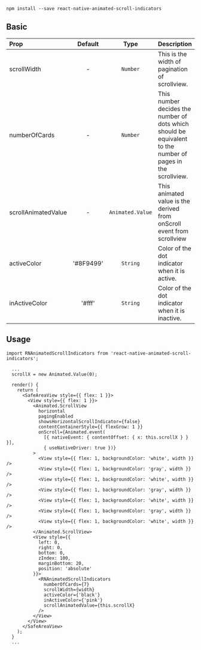```
npm install --save react-native-animated-scroll-indicators
```

## Basic

| Prop                |  Default  |       Type       | Description                                                                                                 |
| :------------------ | :-------: | :--------------: | :---------------------------------------------------------------------------------------------------------- |
| scrollWidth         |     -     |     `Number`     | This is the width of pagination of scrollview.                                                              |
| numberOfCards       |     -     |     `Number`     | This number decides the number of dots which should be equivalent to the number of pages in the scrollview. |
| scrollAnimatedValue |     -     | `Animated.Value` | This animated value is the derived from onScroll event from scrollview                                      |
| activeColor         | '#8F9499' |     `String`     | Color of the dot indicator when it is active.                                                               |
| inActiveColor       |  '#fff'   |     `String`     | Color of the dot indicator when it is inactive.                                                             |

## Usage

```
import RNAnimatedScrollIndicators from 'react-native-animated-scroll-indicators';

  ...
  scrollX = new Animated.Value(0);

  render() {
    return (
      <SafeAreaView style={{ flex: 1 }}>
        <View style={{ flex: 1 }}>
          <Animated.ScrollView
            horizontal
            pagingEnabled
            showsHorizontalScrollIndicator={false}
            contentContainerStyle={{ flexGrow: 1 }}
            onScroll={Animated.event(
              [{ nativeEvent: { contentOffset: { x: this.scrollX } } }],
              { useNativeDriver: true })}
          >
            <View style={{ flex: 1, backgroundColor: 'white', width }} />
            <View style={{ flex: 1, backgroundColor: 'gray', width }} />
            <View style={{ flex: 1, backgroundColor: 'white', width }} />
            <View style={{ flex: 1, backgroundColor: 'gray', width }} />
            <View style={{ flex: 1, backgroundColor: 'white', width }} />
            <View style={{ flex: 1, backgroundColor: 'gray', width }} />
            <View style={{ flex: 1, backgroundColor: 'white', width }} />
          </Animated.ScrollView>
          <View style={{
            left: 0,
            right: 0,
            bottom: 0,
            zIndex: 100,
            marginBottom: 20,
            position: 'absolute'
          }}>
            <RNAnimatedScrollIndicators
              numberOfCards={7}
              scrollWidth={width}
              activeColor={'black'}
              inActiveColor={'pink'}
              scrollAnimatedValue={this.scrollX}
            />
          </View>
        </View>
      </SafeAreaView>
    );
  }
  ...
```
